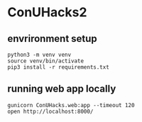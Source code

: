 # ConUHacks2

## envrironment setup

```shell
python3 -m venv venv
source venv/bin/activate
pip3 install -r requirements.txt
```

## running web app locally

```shell
gunicorn ConUHacks.web:app --timeout 120
open http://localhost:8000/
```
